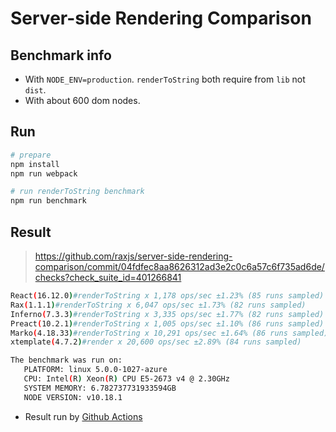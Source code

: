 # Server-side Rendering Comparison

## Benchmark info

- With `NODE_ENV=production`. `renderToString` both require from `lib` not `dist`.
- With about 600 dom nodes.

## Run

```bash
# prepare
npm install
npm run webpack

# run renderToString benchmark
npm run benchmark
```

## Result

> https://github.com/raxjs/server-side-rendering-comparison/commit/04fdfec8aa8626312ad3e2c0c6a57c6f735ad6de/checks?check_suite_id=401266841

```bash
React(16.12.0)#renderToString x 1,178 ops/sec ±1.23% (85 runs sampled)
Rax(1.1.1)#renderToString x 6,047 ops/sec ±1.73% (82 runs sampled)
Inferno(7.3.3)#renderToString x 3,335 ops/sec ±1.77% (82 runs sampled)
Preact(10.2.1)#renderToString x 1,005 ops/sec ±1.10% (86 runs sampled)
Marko(4.18.33)#renderToString x 10,291 ops/sec ±1.64% (86 runs sampled)
xtemplate(4.7.2)#render x 20,600 ops/sec ±2.89% (84 runs sampled)

The benchmark was run on:
   PLATFORM: linux 5.0.0-1027-azure
   CPU: Intel(R) Xeon(R) CPU E5-2673 v4 @ 2.30GHz
   SYSTEM MEMORY: 6.782737731933594GB
   NODE VERSION: v10.18.1
```

- Result run by [Github Actions](https://github.com/raxjs/server-side-rendering-comparison/actions)

